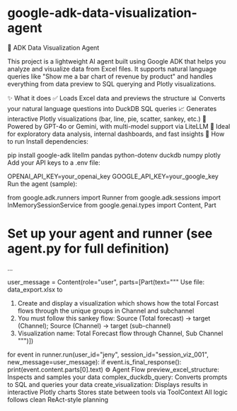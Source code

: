 # google-adk-data-visualization-agent

🧠 ADK Data Visualization Agent

This project is a lightweight AI agent built using Google ADK that helps you analyze and visualize data from Excel files. It supports natural language queries like "Show me a bar chart of revenue by product" and handles everything from data preview to SQL querying and Plotly visualizations.

✨ What it does
✅ Loads Excel data and previews the structure
📊 Converts your natural language questions into DuckDB SQL queries
📈 Generates interactive Plotly visualizations (bar, line, pie, scatter, sankey, etc.)
🧠 Powered by GPT-4o or Gemini, with multi-model support via LiteLLM
🧪 Ideal for exploratory data analysis, internal dashboards, and fast insights
🔧 How to run
Install dependencies:

pip install google-adk litellm pandas python-dotenv duckdb numpy plotly
Add your API keys to a .env file:

OPENAI_API_KEY=your_openai_key
GOOGLE_API_KEY=your_google_key
Run the agent (sample):

from google.adk.runners import Runner
from google.adk.sessions import InMemorySessionService
from google.genai.types import Content, Part

# Set up your agent and runner (see agent.py for full definition)
...

user_message = Content(role="user", parts=[Part(text="""
Use file: data_export.xlsx to
1. Create and display a visualization which shows how the total Forcast flows through the unique groups in Channel and subchannel
2. You must follow this sankey flow: Source (Total forecast) -> target (Channel); Source (Channel) -> target (sub-channel)
3. Visualization name: Total Forecast flow through Channel, Sub Channel
""")])

for event in runner.run(user_id="jeny", session_id="session_viz_001", new_message=user_message):
    if event.is_final_response():
        print(event.content.parts[0].text)
⚙️ Agent Flow
preview_excel_structure: Inspects and samples your data
complex_duckdb_query: Converts prompts to SQL and queries your data
create_visualization: Displays results in interactive Plotly charts
Stores state between tools via ToolContext
All logic follows clean ReAct-style planning
